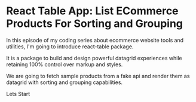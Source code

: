 # React Table App: List ECommerce Products For Sorting and Grouping
In this episode of my coding series about ecommerce website tools and utilities, I'm going to introduce react-table package. 

It is a package to build and design powerful datagrid experiences while retaining 100% control over markup and styles.

We are going to fetch sample products from a fake api and render them as datagrid with sorting and grouping capabilities.


Lets Start
